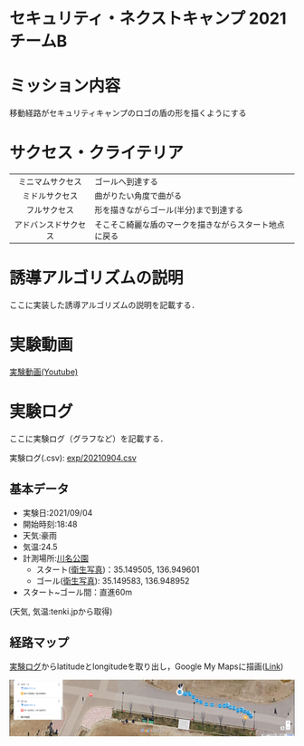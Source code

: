 # セキュリティ・ネクストキャンプ 2021 チームB

# ミッション内容

移動経路がセキュリティキャンプのロゴの盾の形を描くようにする

# サクセス・クライテリア

|||
|:---:|:---|
|ミニマムサクセス|ゴールへ到達する|
|ミドルサクセス|曲がりたい角度で曲がる|
|フルサクセス|形を描きながらゴール(半分)まで到達する|
|アドバンスドサクセス|そこそこ綺麗な盾のマークを描きながらスタート地点に戻る|

# 誘導アルゴリズムの説明

ここに実装した誘導アルゴリズムの説明を記載する．

# 実験動画

[実験動画(Youtube)](https://youtu.be/h17x-8-ItVw, "実験動画")

# 実験ログ

ここに実験ログ（グラフなど）を記載する．

実験ログ(.csv): [exp/20210904.csv](exp/20210904.csv)

## 基本データ

- 実験日:2021/09/04
- 開始時刻:18:48
- 天気:豪雨
- 気温:24.5
- 計測場所:[川名公園](https://goo.gl/maps/Dh7UL1fVNTs2rAgH6)
  - スタート([衛生写真](https://www.google.com/maps/place/35%C2%B008'58.2%22N+136%C2%B056'58.6%22E/@35.1495823,136.9493593,79m/data=!3m1!1e3!4m5!3m4!1s0x0:0x0!8m2!3d35.149505!4d136.949601))：35.149505, 136.949601
  - ゴール([衛生写真](https://www.google.com/maps/place/1-ch%C5%8Dme-44+Hanamit%C5%8Dri,+Showa+Ward,+Nagoya,+Aichi+466-0831/@35.1496004,136.949184,79m/data=!3m1!1e3!4m13!1m7!3m6!1s0x0:0x0!2zMzXCsDA4JzU4LjUiTiAxMzbCsDU2JzU2LjIiRQ!3b1!8m2!3d35.149583!4d136.948952!3m4!1s0x60037a85abfe1981:0x8889f44808240871!8m2!3d35.1493212!4d136.9486764)): 35.149583, 136.948952
- スタート~ゴール間：直進60m

(天気, 気温:tenki.jpから取得)

## 経路マップ

[実験ログ](exp/20210904.csv)からlatitudeとlongitudeを取り出し，Google My Mapsに描画([Link](https://www.google.com/maps/d/edit?mid=1gncQSY1DwNDEuz3T8xGdS-zmDTmZJsbg&usp=sharing))

![経路マップ](/exp/images/load.png)

